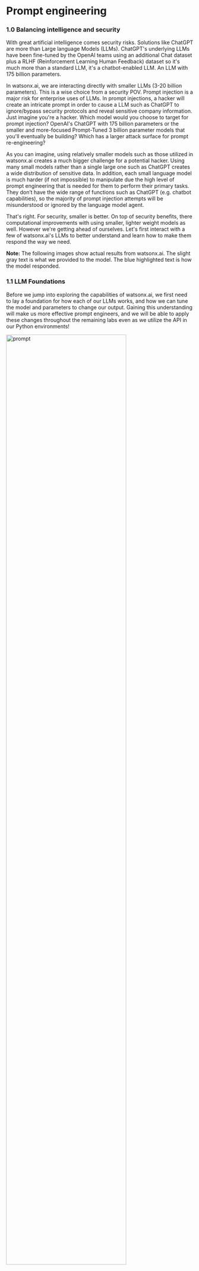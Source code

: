 # Prompt engineering

### 1.0 Balancing intelligence and security
With great artificial intelligence comes security risks. Solutions like ChatGPT are more than Large language Models (LLMs).  ChatGPT's underlying LLMs have been fine-tuned by the OpenAI teams using an additional Chat dataset plus a RLHF (Reinforcement Learning Human Feedback) dataset so it's much more than a standard LLM, it's a chatbot-enabled LLM.  An LLM with 175 billion parameters. 

In watsonx.ai, we are interacting directly with smaller LLMs (3-20 billion parameters).  This is a wise choice from a security POV. Prompt injection is a major risk for enterprise uses of LLMs. In prompt injections, a hacker will create an intricate prompt in order to cause a LLM such as ChatGPT to ignore/bypass security protocols and reveal sensitive company information. Just imagine you're a hacker.  Which model would you choose to target for prompt injection? OpenAI's ChatGPT with 175 billion parameters or the smaller and more-focused Prompt-Tuned 3 billion parameter models that you'll eventually be building?  Which has a larger attack surface for prompt re-engineering?

As you can imagine, using relatively smaller models such as those utilized in watsonx.ai creates a much bigger challenge for a potential hacker. Using many small models rather than a single large one such as ChatGPT creates a wide distribution of sensitive data. In addition, each small language model is much harder (if not impossible) to manipulate due the high level of prompt engineering that is needed for them to perform their primary tasks. They don’t have the wide range of functions such as ChatGPT (e.g. chatbot capabilities), so the majority of prompt injection attempts will be misunderstood or ignored by the language model agent.

That's right.  For security, smaller is better. On top of security benefits, there computational improvements with using smaller, lighter weight models as well. However we're getting ahead of ourselves.  Let's first interact with a few of watsonx.ai's LLMs to better understand and learn how to make them respond the way we need.

**Note:** The following images show actual results from watsonx.ai. The slight gray text is what we provided to the model.  The blue highlighted text is how the model responded.

### 1.1 LLM Foundations

Before we jump into exploring the capabilities of watsonx.ai, we first need to lay a foundation for how each of our LLMs works, and how we can tune the model and parameters to change our output. Gaining this understanding will make us more effective prompt engineers, and we will be able to apply these changes throughout the remaining labs even as we utilize the API in our Python environments!

<img src="../images/0.1.png" width="80%" alt="prompt" />

When you open up your prompt lab, this is the view you will be shown.  Each time you enter a prompt, you will have “input tokens” and “generated tokens”. Tokens are to our model what words are to us — although they can vary. Depending on the circumstance, tokens can be sequences of characters or even words themselves. As you will see when you experiment with the prompt lab, tokens are not necessarily a 1:1 match with words in natural language, but it is an approximation you can use when trying to estimate!

It is important to understand what tokens are so that you know how much information you are feeding the model when you give it a prompt, as well as how much information you expect it to generate for you. There is a max of 4096 tokens in the prompt builder, so keep in mind that the more expressive you are with your prompt instructions, the less room the model will have to respond back to you.

### 1.2 Everything is text completion

watsonx.ai is not a chatbot interface so just specifying an instruction or question rarely produces a good result. For instance, what if we ask Watsonx.ai to "List ideas to start a dog-walking business"?

<img src="../images/1.1.png" width="80%" alt="prompt" />

<p> </p>

### 1.3 Cue the output structure

We can see from the above example that simple prompts do not work with smaller LLMs.  To receive a structured response, include a cue to start the response in the desired structure.  For example, just adding these two characters, "1.", dramatically improves the response.

<img src="../images/1.2.png" width="80%" alt="prompt" />

<p> </p>

### 1.4 Provide an example as guidance (or Single Shot Prompting)

To receive a higher-quality response, provide an example of the kind of response you want.  In technical terms, this is called Single Shot Prompting. 

<img src="../images/list-ideas-03.png" width="70%" alt="prompt" />

As you can see, providing one example before generating with your LLM is called Single Shot Prompting, but adding more examples into your prompt is common practice as well. Generally, increasing the number of examples is referred to as “Few Shot Prompting” and is a powerful tool to ensure you have a specific output.

### 1.5 Include descriptive details

The more guidance, the better:

- Content
- Style
- Length

<img src="../images/list-ideas-04.png" width="80%" alt="prompt" />

# Model Parameters


### 2.0 Adjusting the model's behaviour
The first change we can make is what model (LLM) we use to evaluate our prompt. This is one of the biggest changes you can make, as certain models are better built for specific tasks. The exercises later on this lab will force you to change the model you use if you want to answer some of the more challenging questions.

In general, some models perform better working with summarization, key words, and semantics, while other models do better with structured text such as HTML, markdown, or JSON. The best way to figure out which models apply for your use case is to simply test them, but it is important to know that choice of model can make a big difference!

watsonx.ai also provides multiple parameters for configuring how LLMs respond to a prompt.  Selecting the correct parameters can often be more art than science.  Investing time into understanding then tweaking these parameters will be rewarded by better responses.

Explore these parameters with the following text:
```
List ideas to start a lemonade business:
1. Setup a lemonade stand
2. Partner with a restaurant
3. Arrange for a celebrity to endorse the lemonade

List ideas to start a dog-walking business:
```

### 2.1 Set the min and max tokens

If you're finding the generated text is too short or too long, try adjusting the parameters that control the number of new tokens:

- The **Min new tokens** parameter controls the minimum number of tokens (~words) in the generated response
- The **Max new tokens** parameter controls the maximum number of tokens (~words) in the generated response

<img src="../images/2.1.png" width="80%" alt="prompt" />

<img src="../images/2.1-2.png" width="80%" alt="prompt" />


### 2.2 Specify stop sequences

If you specify stop sequences, the output will automatically stop when one of the stop sequences appears in the generated output.

**Example**

The output in the following image goes too far, there are two answers:

<img src="../images/2.2-0.png" width="80%" alt="prompt" />

In the following image, the stop sequence of two carriage returns is specified:

<img src="../images/list-ideas-11.png" width="80%" alt="prompt" />

The following image shows the effect of the stop sequence.  The output stops after two carriage returns:

<img src="../images/2.2.png" width="80%" alt="prompt" />

<p> </p>

### 2.3 Adjust decoding parameters

If the response is too generic or going on wild tangents, consider adjusting the decoding parameters.  Or conversely, the response may not be creative enough.

**Decoding** is the process of finding the output sequence given the input sequence:

- **Greedy decoding** selects the word with the highest probability at each step of the decoding process. 
- **Sampling decoding** selects words from a probability distribution at each step:
  - **Temperature** refers to selecting high- or low-probability words.  Higher temperature values lead to more variability.
  - **Top-p** (nucleus sampling) refers to selecting the smallest set of words whose cumulative probability exceeds p.
  - **Top-k** refers to selecting k words with the highest probabilities at each step.  Higher values lead to more variability.

An advantage of greedy decoding is that you will see reproducible results. This can be useful for testing.
Setting temperature to 0 in a sampling decoding approach gives the same variance as greedy decoding.

<img src="../images/2.3-0.png" width="80%" alt="prompt" />

<img src="../images/2.3-1.png" width="80%" alt="prompt" />

See:

- [Most-used decoder methods](https://medium.com/nlplanet/two-minutes-nlp-most-used-decoding-methods-for-language-models-9d44b2375612)
- [Using different decoding methods](https://huggingface.co/blog/how-to-generate)

<p> </p>

### 2.4 Add a repetition penalty

Sometimes, you'll see text being repeated over and over:

<img src="../images/2.4.png" width="85%" akt="Repeated text" />

Increasing the temperature can sometimes resolve the problem.

However, when text is still repetative even with a higher temperature, you can try adding a repetition penality.  The higher the penalty, the less likely the results will include repeated text.

<img src="../images/2.4-1.png" width="85%" alt="Repetative penalty" />

This example shows the challenge: the bullet points are repetition that we want!  So penalizing repetitiveness might break your results too.

# General advice

### 3.1 Try different models

The watsonx.ai documentation describes the available models: [watsonx.ai models](https://workbench.res.ibm.com/docs/models)

<img src="../images/3.png" width="80%" alt="prompt" />

### 3.2 Guidelines for Using LLMs at IBM
Refer to the [Guidelines for using LLMs in IBM work](https://github.ibm.com/spackows/2023-Workshop-LLMs-for-CD/blob/main/Day-1-instructions.md#guidelines-for-using-llms-in-ibm-projects)

### 3.3 Check your use case

LLMs have great potential, but they have no logic, no knowledge, and no domain expertise.  Some use cases are a better fit than others: LLMs excel at tasks that involve generating generic text or common code patterns and transforming given input.

If your prompt includes all the tips and best practices discussed here, yet you're not getting good results from any of the models, consider whether your use case might be one that LLMs just cannot handle well.

For example, although we can get decent results for simple arithmetic, LLMs cannot generally do math well: [Researchers find that large language models struggle with math](https://venturebeat.com/business/researchers-find-that-large-language-models-struggle-with-math/)

<p> </p>

# Further learning

- [OpenAI prompt intro](https://platform.openai.com/docs/guides/completion/prompt-design)
- [OpenAI prompt engineering tutorial](https://help.openai.com/en/articles/6654000-best-practices-for-prompt-engineering-with-openai-api)
- [co:here prompt engineering tutorial](https://docs.cohere.ai/docs/prompt-engineering)
